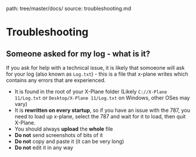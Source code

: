path: tree/master/docs/
source: troubleshooting.md

# Troubleshooting
## Someone asked for my log - what is it?
If you ask for help with a technical issue, it is likely that somoeone will ask for your log (also known as ``Log.txt``) - this is a file that x-plane writes which contains any errors that are experienced.

 * It is found in the root of your X-Plane folder (Likely ``C://X-Plane 11/Log.txt`` or ``Desktop/X-Plane 11/Log.txt`` on Windows, other OSes may vary)
 * It is **rewritten on every startup**, so if you have an issue with the 787, you need to load up x-plane, select the 787 and wait for it to load, then quit X-Plane.
 * You should always **upload** the **whole** file 
 * **Do not** send screenshots of bits of it
 * **Do not** copy and paste it (it can be very long)
 * **Do not** edit it in any way
